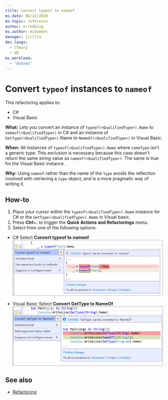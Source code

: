 ```yaml
---
title: Convert typeof to nameof
ms.date: 08/12/2020
ms.topic: reference
author: m-redding
ms.author: midumont
manager: jillfra
dev_langs:
  - CSharp
  - VB
ms.workload: 
  - "dotnet"
---
```

# Convert `typeof` instances to `nameof`

This refactoring applies to:

- C#
- Visual Basic

**What:** Lets you convert an instance of `typeof(<QualifiedType>).Name` to `nameof(<QualifiedType>)` in C# and an instance of `GetType(<QualifiedType>)`.Name to `NameOf(<QualifiedType>)` in Visual Basic.

**When:**  All instances of `typeof(<QualifiedType>).Name` where `someType` isn't a generic type. This exclusion is necessary because this case doesn't return the same string value as `nameof(<QualifiedType>)`. The same is true for the Visual Basic instance.

**Why:** Using `nameof` rather than the name of the `type` avoids the reflection involved with retrieving a `type` object, and is a more pragmatic way of writing it.

## How-to

1. Place your cursor within the `typeof(<QualifiedType>).Name` instance for C# or the `GetType(<QualifiedType>).Name` in Visual basic.
2. Press **Ctrl**+**.** to trigger the **Quick Actions and Refactorings** menu.
3. Select from one of the following options:

- C#
Select **Convert typeof to nameof**
  ![Convert typeof to nameof](media/convert-type-of.PNG)

- Visual Basic
Select **Convert GetType to NameOf**
   ![Convert typeof to nameof](media/convert-get-type.PNG)

## See also

- [Refactoring](../refactoring-in-visual-studio.md)
